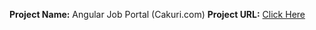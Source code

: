 **Project Name:** Angular Job Portal (Cakuri.com)
**Project URL:** [Click Here](http://angularjobportal.skmiraj.online/)
